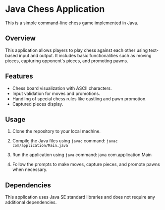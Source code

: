 # Java Chess Application

This is a simple command-line chess game implemented in Java.

## Overview

This application allows players to play chess against each other using text-based input and output. It includes basic functionalities such as moving pieces, capturing opponent's pieces, and promoting pawns.

## Features

- Chess board visualization with ASCII characters.
- Input validation for moves and promotions.
- Handling of special chess rules like castling and pawn promotion.
- Captured pieces display.

## Usage

1. Clone the repository to your local machine.
2. Compile the Java files using `javac` command:
<code>javac com/application/Main.java</code>

3. Run the application using `java` command:
   java com.application.Main
4. Follow the prompts to make moves, capture pieces, and promote pawns when necessary.

## Dependencies

This application uses Java SE standard libraries and does not require any additional dependencies.


